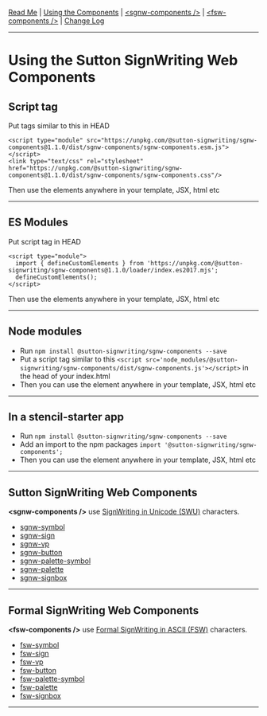 [Read Me](README.md) | 
[Using the Components](USAGE.md) | 
[&lt;sgnw-components />](SGNW-COMPONENTS.md) | 
[&lt;fsw-components />](FSW-COMPONENTS.md) | 
[Change Log](CHANGELOG.md)

---

# Using the Sutton SignWriting Web Components

## Script tag

Put tags similar to this in HEAD

    <script type="module" src="https://unpkg.com/@sutton-signwriting/sgnw-components@1.1.0/dist/sgnw-components/sgnw-components.esm.js"></script>
    <link type="text/css" rel="stylesheet" href="https://unpkg.com/@sutton-signwriting/sgnw-components@1.1.0/dist/sgnw-components/sgnw-components.css"/>

Then use the elements anywhere in your template, JSX, html etc

---

## ES Modules

Put script tag in HEAD

    <script type="module">
      import { defineCustomElements } from 'https://unpkg.com/@sutton-signwriting/sgnw-components@1.1.0/loader/index.es2017.mjs';
      defineCustomElements();
    </script>

Then use the elements anywhere in your template, JSX, html etc

---

## Node modules
- Run `npm install @sutton-signwriting/sgnw-components --save`
- Put a script tag similar to this `<script src='node_modules/@sutton-signwriting/sgnw-components/dist/sgnw-components.js'></script>` in the head of your index.html
- Then you can use the element anywhere in your template, JSX, html etc

---

## In a stencil-starter app
- Run `npm install @sutton-signwriting/sgnw-components --save`
- Add an import to the npm packages `import '@sutton-signwriting/sgnw-components';`
- Then you can use the element anywhere in your template, JSX, html etc

---

## Sutton SignWriting Web Components

**&lt;sgnw-components /&gt;** use [SignWriting in Unicode (SWU)](https://tools.ietf.org/id/draft-slevinski-formal-signwriting-09.html#name-signwriting-in-unicode-swu) characters.

- [sgnw-symbol](SGNW-COMPONENTS.md#sgnw-symbol)
- [sgnw-sign](SGNW-COMPONENTS.md#sgnw-sign)
- [sgnw-vp](SGNW-COMPONENTS.md#sgnw-vp)
- [sgnw-button](SGNW-COMPONENTS.md#sgnw-button)
- [sgnw-palette-symbol](SGNW-COMPONENTS.md#sgnw-palette-symbol)
- [sgnw-palette](SGNW-COMPONENTS.md#sgnw-palette)
- [sgnw-signbox](SGNW-COMPONENTS.md#sgnw-signbox)

---

## Formal SignWriting Web Components

**&lt;fsw-components /&gt;** use [Formal SignWriting in ASCII (FSW)](https://tools.ietf.org/id/draft-slevinski-formal-signwriting-09.html#name-formal-signwriting-in-ascii) characters.

- [fsw-symbol](FSW-COMPONENTS.md#fsw-symbol)
- [fsw-sign](FSW-COMPONENTS.md#fsw-sign)
- [fsw-vp](FSW-COMPONENTS.md#fsw-vp)
- [fsw-button](FSW-COMPONENTS.md#fsw-button)
- [fsw-palette-symbol](FSW-COMPONENTS.md#fsw-palette-symbol)
- [fsw-palette](FSW-COMPONENTS.md#fsw-palette)
- [fsw-signbox](FSW-COMPONENTS.md#fsw-signbox)

---
